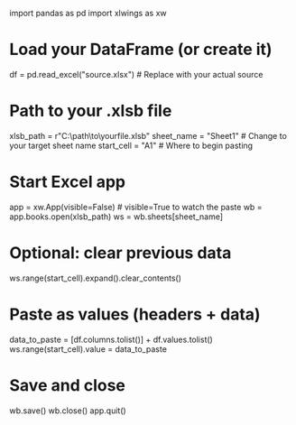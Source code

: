 import pandas as pd
import xlwings as xw

# Load your DataFrame (or create it)
df = pd.read_excel("source.xlsx")  # Replace with your actual source

# Path to your .xlsb file
xlsb_path = r"C:\path\to\yourfile.xlsb"
sheet_name = "Sheet1"  # Change to your target sheet name
start_cell = "A1"      # Where to begin pasting

# Start Excel app
app = xw.App(visible=False)  # visible=True to watch the paste
wb = app.books.open(xlsb_path)
ws = wb.sheets[sheet_name]

# Optional: clear previous data
ws.range(start_cell).expand().clear_contents()

# Paste as values (headers + data)
data_to_paste = [df.columns.tolist()] + df.values.tolist()
ws.range(start_cell).value = data_to_paste

# Save and close
wb.save()
wb.close()
app.quit()


